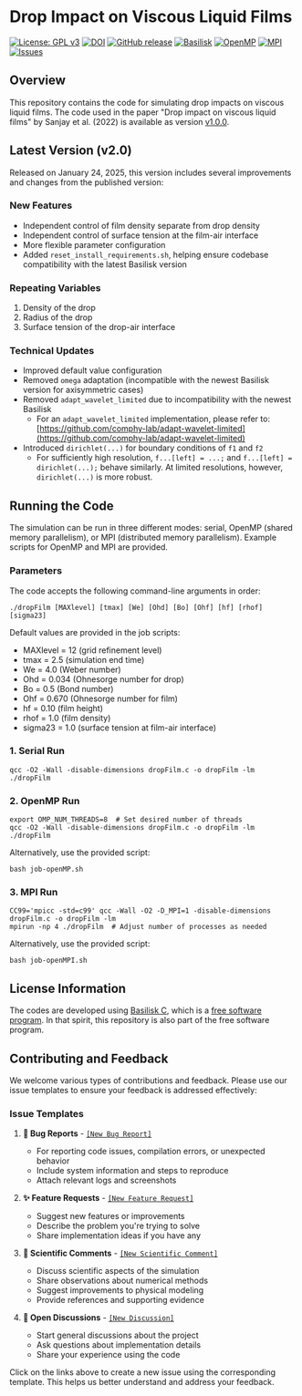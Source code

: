 # Drop Impact on Viscous Liquid Films

[![License: GPL v3](https://img.shields.io/badge/License-GPL%20v3-blue.svg)](https://www.gnu.org/licenses/gpl-3.0)
[![DOI](https://zenodo.org/badge/DOI/10.1017/jfm.2023.13.svg)](https://doi.org/10.1017/jfm.2023.13)
[![GitHub release](https://img.shields.io/github/v/release/VatsalSy/Drop-impact-on-viscous-liquid-films)](https://github.com/VatsalSy/Drop-impact-on-viscous-liquid-films/releases)
[![Basilisk](https://img.shields.io/badge/Powered%20by-Basilisk-green)](http://basilisk.fr)
[![OpenMP](https://img.shields.io/badge/Parallel-OpenMP-orange)](http://openmp.org)
[![MPI](https://img.shields.io/badge/Parallel-MPI-orange)](https://www.open-mpi.org)
[![Issues](https://img.shields.io/github/issues/VatsalSy/Drop-impact-on-viscous-liquid-films)](https://github.com/VatsalSy/Drop-impact-on-viscous-liquid-films/issues)

## Overview
This repository contains the code for simulating drop impacts on viscous liquid films. The code used in the paper "Drop impact on viscous liquid films" by Sanjay et al. (2022) is available as version [v1.0.0](https://github.com/VatsalSy/Drop-impact-on-viscous-liquid-films/releases/tag/v1.0.0).

## Latest Version (v2.0)
Released on January 24, 2025, this version includes several improvements and changes from the published version:

### New Features
- Independent control of film density separate from drop density
- Independent control of surface tension at the film-air interface
- More flexible parameter configuration
- Added `reset_install_requirements.sh`, helping ensure codebase compatibility with the latest Basilisk version

### Repeating Variables
1. Density of the drop
2. Radius of the drop
3. Surface tension of the drop-air interface

### Technical Updates
- Improved default value configuration
- Removed `omega` adaptation (incompatible with the newest Basilisk version for axisymmetric cases)
- Removed `adapt_wavelet_limited` due to incompatibility with the newest Basilisk
  - For an `adapt_wavelet_limited` implementation, please refer to: [https://github.com/comphy-lab/adapt-wavelet-limited](https://github.com/comphy-lab/adapt-wavelet-limited)
- Introduced `dirichlet(...)` for boundary conditions of `f1` and `f2`
  - For sufficiently high resolution, `f...[left] = ...;` and `f...[left] = dirichlet(...);` behave similarly. At limited resolutions, however, `dirichlet(...)` is more robust.

## Running the Code

The simulation can be run in three different modes: serial, OpenMP (shared memory parallelism), or MPI (distributed memory parallelism). Example scripts for OpenMP and MPI are provided.

### Parameters
The code accepts the following command-line arguments in order:
```
./dropFilm [MAXlevel] [tmax] [We] [Ohd] [Bo] [Ohf] [hf] [rhof] [sigma23]
```

Default values are provided in the job scripts:
- MAXlevel = 12 (grid refinement level)
- tmax = 2.5 (simulation end time)
- We = 4.0 (Weber number)
- Ohd = 0.034 (Ohnesorge number for drop)
- Bo = 0.5 (Bond number)
- Ohf = 0.670 (Ohnesorge number for film)
- hf = 0.10 (film height)
- rhof = 1.0 (film density)
- sigma23 = 1.0 (surface tension at film-air interface)

### 1. Serial Run
```shell
qcc -O2 -Wall -disable-dimensions dropFilm.c -o dropFilm -lm
./dropFilm
```

### 2. OpenMP Run
```shell
export OMP_NUM_THREADS=8  # Set desired number of threads
qcc -O2 -Wall -disable-dimensions dropFilm.c -o dropFilm -lm
./dropFilm
```
Alternatively, use the provided script:
```shell
bash job-openMP.sh
```

### 3. MPI Run
```shell
CC99='mpicc -std=c99' qcc -Wall -O2 -D_MPI=1 -disable-dimensions dropFilm.c -o dropFilm -lm
mpirun -np 4 ./dropFilm  # Adjust number of processes as needed
```
Alternatively, use the provided script:
```shell
bash job-openMPI.sh
```

## License Information
The codes are developed using [Basilisk C](http://basilisk.fr), which is a [free software program](https://en.wikipedia.org/wiki/Free_software). In that spirit, this repository is also part of the free software program.

## Contributing and Feedback

We welcome various types of contributions and feedback. Please use our issue templates to ensure your feedback is addressed effectively:

### Issue Templates

1. **🐛 Bug Reports** - [`[New Bug Report]`](../../issues/new?template=bug_report.md)
   - For reporting code issues, compilation errors, or unexpected behavior
   - Include system information and steps to reproduce
   - Attach relevant logs and screenshots

2. **✨ Feature Requests** - [`[New Feature Request]`](../../issues/new?template=feature_request.md)
   - Suggest new features or improvements
   - Describe the problem you're trying to solve
   - Share implementation ideas if you have any

3. **🔬 Scientific Comments** - [`[New Scientific Comment]`](../../issues/new?template=scientific_comment.md)
   - Discuss scientific aspects of the simulation
   - Share observations about numerical methods
   - Suggest improvements to physical modeling
   - Provide references and supporting evidence

4. **💭 Open Discussions** - [`[New Discussion]`](../../issues/new?template=open_discussion.md)
   - Start general discussions about the project
   - Ask questions about implementation details
   - Share your experience using the code

Click on the links above to create a new issue using the corresponding template. This helps us better understand and address your feedback.
